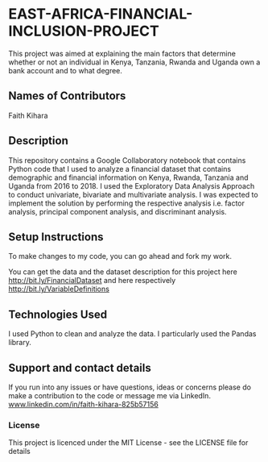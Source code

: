 # EAST-AFRICA-FINANCIAL-INCLUSION-PROJECT
This project was aimed at explaining the main factors that determine whether or not an individual in Kenya, Tanzania, Rwanda and Uganda own a bank account and to what degree.

## Names of Contributors
Faith Kihara

## Description
This repository contains a Google Collaboratory notebook that contains Python code that I used to analyze a financial dataset
that contains demographic and financial information on Kenya, Rwanda, Tanzania and Uganda from 2016 to 2018. I used the Exploratory Data Analysis
Approach to conduct univariate, bivariate and multivariate analysis. I was expected to implement the solution by performing the respective analysis i.e. 
factor analysis, principal component analysis, and discriminant analysis.

## Setup Instructions
To make changes to my code, you can go ahead and fork my work.

You can get the data and the dataset description for this project here http://bit.ly/FinancialDataset
and here respectively http://bit.ly/VariableDefinitions

## Technologies Used
I used Python to clean and analyze the data. I particularly used the Pandas library.

## Support and contact details
If you run into any issues or have questions, ideas or concerns please do make a contribution to the code or 
message me via LinkedIn. www.linkedin.com/in/faith-kihara-825b57156

### License
This project is licenced under the MIT License - see the LICENSE file for details
